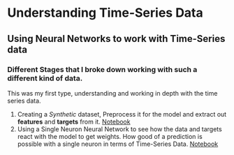 ﻿# Understanding Time-Series Data
## Using Neural Networks to work with Time-Series data

### Different Stages that I broke down working with such a different kind of data.
This was my first type, understanding and working in depth with the time series data.
1. Creating a *Synthetic* dataset, Preprocess it for the model and extract out **features** and **targets** from it.
[Notebook](https://github.com/Stalwart-GS/Tensorflow-Developer-Practise/blob/main/Working%20on%20Time%20Series%20Data/Dataset%20-%20Create%2C%20Preprocessing%2C%20Extract%20Features%20%26%20Targets.ipynb)
2. Using a Single Neuron Neural Network to see how the data and targets react with the model to get weights. How good of a prediction is  possible with a single neuron in terms of Time-Series Data. 
[Notebook](https://github.com/Stalwart-GS/Tensorflow-Developer-Practise/blob/main/Working%20on%20Time%20Series%20Data/Single%20Neuron%20NN%20for%20Time_Series.ipynb)


